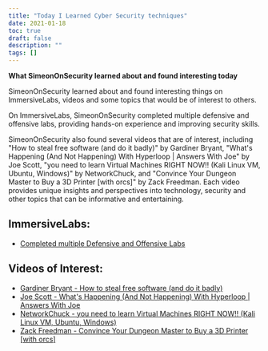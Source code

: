 ```yaml
---
title: "Today I Learned Cyber Security techniques"
date: 2021-01-18
toc: true
draft: false
description: ""
tags: []
---
```


**What SimeonOnSecurity learned about and found interesting today**

SimeonOnSecurity learned about and found interesting things on ImmersiveLabs, videos and some topics that would be of interest to others.

On ImmersiveLabs, SimeonOnSecurity completed multiple defensive and offensive labs, providing hands-on experience and improving security skills.

SimeonOnSecurity also found several videos that are of interest, including "How to steal free software (and do it badly)" by Gardiner Bryant, "What's Happening (And Not Happening) With Hyperloop | Answers With Joe" by Joe Scott, "you need to learn Virtual Machines RIGHT NOW!! (Kali Linux VM, Ubuntu, Windows)" by NetworkChuck, and "Convince Your Dungeon Master to Buy a 3D Printer [with orcs]" by Zack Freedman. Each video provides unique insights and perspectives into technology, security and other topics that can be informative and entertaining.

## ImmersiveLabs:
- [Completed multiple Defensive and Offensive Labs](https://www.immersivelabs.com/)

## Videos of Interest:
- [Gardiner Bryant - How to steal free software (and do it badly)](https://www.youtube.com/watch?v=7bYpZpTCUFA)
- [Joe Scott - What's Happening (And Not Happening) With Hyperloop | Answers With Joe](https://www.youtube.com/watch?v=23n94m96flc)
- [NetworkChuck - you need to learn Virtual Machines RIGHT NOW!! (Kali Linux VM, Ubuntu, Windows)](https://www.youtube.com/watch?v=wX75Z-4MEoM)
- [Zack Freedman - Convince Your Dungeon Master to Buy a 3D Printer [with orcs]](https://www.youtube.com/watch?v=Lvo61p1UVCQ)